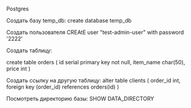 Postgres

Создать базу temp_db:
create database temp_db

Создать пользователя
CREAtE user "test-admin-user" with password '2222'

Создать таблицу:

create table orders 
(
	id serial primary key not null,
	item_name char(50),
	price int
)

Создать ссылку на другую таблицу:
alter table clients
(
	order_id int,
	foreign key (order_id) references orders(id)
)

Посмотреть директорию базы:
SHOW DATA_DIRECTORY
